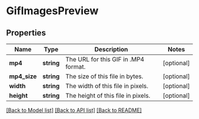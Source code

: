 # GifImagesPreview

## Properties
Name | Type | Description | Notes
------------ | ------------- | ------------- | -------------
**mp4** | **string** | The URL for this GIF in .MP4 format. | [optional] 
**mp4_size** | **string** | The size of this file in bytes. | [optional] 
**width** | **string** | The width of this file in pixels. | [optional] 
**height** | **string** | The height of this file in pixels. | [optional] 

[[Back to Model list]](../README.md#documentation-for-models) [[Back to API list]](../README.md#documentation-for-api-endpoints) [[Back to README]](../README.md)


